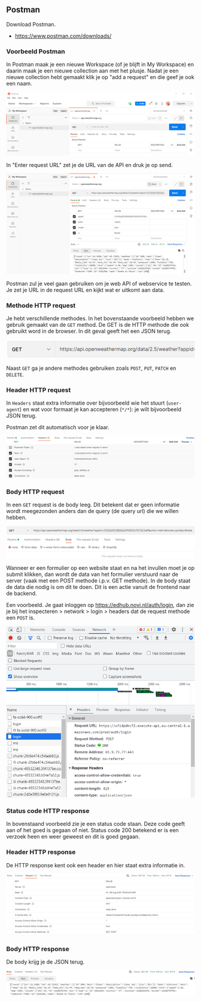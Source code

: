 ## Postman

Download Postman.

- https://www.postman.com/downloads/

### Voorbeeld Postman

In Postman maak je een nieuwe Workspace (of je blijft in My Workspace) en daarin maak je een nieuwe collection aan met het plusje. Nadat je een nieuwe collection hebt gemaakt klik je op "add a request" en die geef je ook een naam.

![img2.png](images/img2.png)

In "Enter request URL" zet je de URL van de API en druk je op send.

![img3.png](images/img3.png)

Postman zul je veel gaan gebruiken om je web API of webservice te testen. Je zet je URL in de request URL en kijkt wat er uitkomt aan data.

### Methode HTTP request

Je hebt verschillende methodes. In het bovenstaande voorbeeld hebben we gebruik gemaakt van de `GET` method. De GET is de HTTP methode die ook gebruikt word in de browser. In dit geval geeft het een JSON terug. 

![img4.png](images/img4.png)

Naast `GET` ga je andere methodes gebruiken zoals `POST`, `PUT`, `PATCH` en `DELETE`. 

### Header HTTP request

In `Headers` staat extra informatie over bijvoorbeeld wie het stuurt (`user-agent`) en wat voor formaat je kan accepteren (`*/*`): je wilt bijvoorbeeld JSON terug.

Postman zet dit automatisch voor je klaar.

![img5.png](images/img5.png)

### Body HTTP request

In een `GET` request is de body leeg. Dit betekent dat er geen informatie wordt meegezonden anders dan de query (de query url) die we willen hebben.

![img6.png](images/img6.png)

Wanneer er een formulier op een website staat en na het invullen moet je op submit klikken, dan wordt de data van het formulier verstuurd naar de server (vaak met een POST methode i.p.v. GET methode). In de body staat de data die nodig is om dit te doen. Dit is een actie vanuit de frontend naar de backend.

Een voorbeeld. Je gaat inloggen op https://edhub.novi.nl/auth/login, dan zie je bij het inspecteren > network > login > headers dat de request methode een `POST` is.

![img7.png](images/img7.png)

### Status code HTTP response

In bovenstaand voorbeeld zie je een status code staan. Deze code geeft aan of het goed is gegaan of niet. Status code 200 betekend er is een verzoek heen en weer geweest en dit is goed gegaan.

### Header HTTP response

De HTTP response kent ook een header en hier staat extra informatie in.

![img8.png](images/img8.png)

### Body HTTP response

De body krijg je de JSON terug.

![img9.png](images/img9.png)

